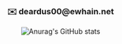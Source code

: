 <div align = "center">
    <h3> ✉️ deardus00@ewhain.net</h3>

  ![Anurag's GitHub stats](https://github-readme-stats.vercel.app/api?username=Lim-YeonWoo&show_icons=true&theme=rose_pine)
</div>

